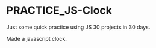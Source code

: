 # PRACTICE_JS-Clock

Just some quick practice using JS 30 projects in 30 days. 

Made a javascript clock.